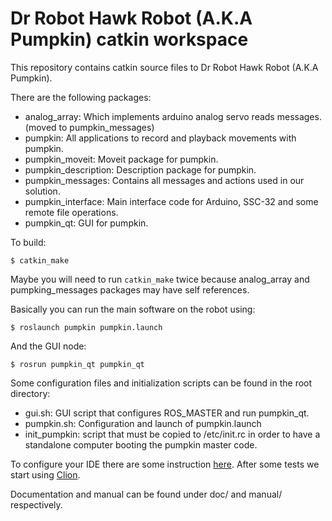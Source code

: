 Dr Robot Hawk Robot (A.K.A Pumpkin) catkin workspace
====================================================

This repository contains catkin source files to Dr Robot Hawk Robot (A.K.A Pumpkin).

There are the following packages:
* analog_array: Which implements arduino analog servo reads messages. (moved to pumpkin_messages)
* pumpkin: All applications to record and playback movements with pumpkin.
* pumpkin_moveit: Moveit package for pumpkin.
* pumpkin_description: Description package for pumpkin.
* pumpkin_messages: Contains all messages and actions used in our solution.
* pumpkin_interface: Main interface code for Arduino, SSC-32 and some remote file operations.
* pumpkin_qt: GUI for pumpkin.

To build:

    $ catkin_make
    
Maybe you will need to run `catkin_make` twice because analog\_array and pumpking_messages packages may have self references.

Basically you can run the main software on the robot using:

    $ roslaunch pumpkin pumpkin.launch

And the GUI node:

    $ rosrun pumpkin_qt pumpkin_qt
    
Some configuration files and initialization scripts can be found in the root directory:

* gui.sh: GUI script that configures ROS_MASTER and run pumpkin_qt.
* pumpkin.sh: Configuration and launch of pumpkin.launch
* init_pumpkin: script that must be copied to /etc/init.rc in order to have a standalone computer booting the pumpkin master code.

To configure your IDE there are some instruction [here](http://wiki.ros.org/IDEs). After some tests we start using [Clion](https://www.jetbrains.com/clion/).

Documentation and manual can be found under doc/ and manual/ respectively.

